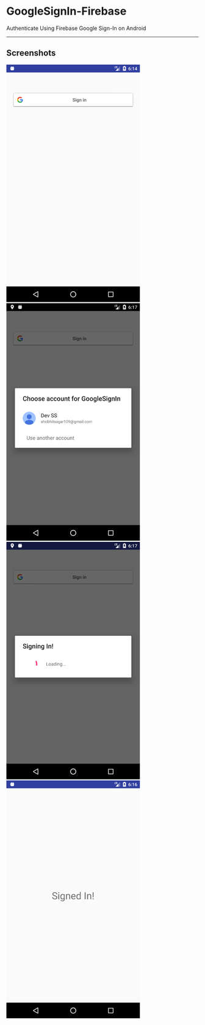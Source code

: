 # GoogleSignIn-Firebase

Authenticate Using Firebase Google Sign-In on Android

---

## Screenshots

<img src="Screenshots/Screen01.png" width=350 />

<img src="Screenshots/Screen02.png" width=350 />

<img src="Screenshots/Screen03.png" width=350 />

<img src="Screenshots/Screen04.png" width=350 />

